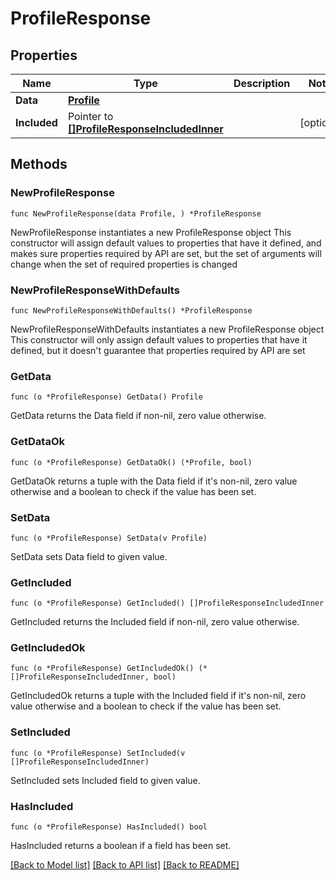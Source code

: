 # ProfileResponse

## Properties

Name | Type | Description | Notes
------------ | ------------- | ------------- | -------------
**Data** | [**Profile**](Profile.md) |  | 
**Included** | Pointer to [**[]ProfileResponseIncludedInner**](ProfileResponseIncludedInner.md) |  | [optional] 

## Methods

### NewProfileResponse

`func NewProfileResponse(data Profile, ) *ProfileResponse`

NewProfileResponse instantiates a new ProfileResponse object
This constructor will assign default values to properties that have it defined,
and makes sure properties required by API are set, but the set of arguments
will change when the set of required properties is changed

### NewProfileResponseWithDefaults

`func NewProfileResponseWithDefaults() *ProfileResponse`

NewProfileResponseWithDefaults instantiates a new ProfileResponse object
This constructor will only assign default values to properties that have it defined,
but it doesn't guarantee that properties required by API are set

### GetData

`func (o *ProfileResponse) GetData() Profile`

GetData returns the Data field if non-nil, zero value otherwise.

### GetDataOk

`func (o *ProfileResponse) GetDataOk() (*Profile, bool)`

GetDataOk returns a tuple with the Data field if it's non-nil, zero value otherwise
and a boolean to check if the value has been set.

### SetData

`func (o *ProfileResponse) SetData(v Profile)`

SetData sets Data field to given value.


### GetIncluded

`func (o *ProfileResponse) GetIncluded() []ProfileResponseIncludedInner`

GetIncluded returns the Included field if non-nil, zero value otherwise.

### GetIncludedOk

`func (o *ProfileResponse) GetIncludedOk() (*[]ProfileResponseIncludedInner, bool)`

GetIncludedOk returns a tuple with the Included field if it's non-nil, zero value otherwise
and a boolean to check if the value has been set.

### SetIncluded

`func (o *ProfileResponse) SetIncluded(v []ProfileResponseIncludedInner)`

SetIncluded sets Included field to given value.

### HasIncluded

`func (o *ProfileResponse) HasIncluded() bool`

HasIncluded returns a boolean if a field has been set.


[[Back to Model list]](../README.md#documentation-for-models) [[Back to API list]](../README.md#documentation-for-api-endpoints) [[Back to README]](../README.md)


